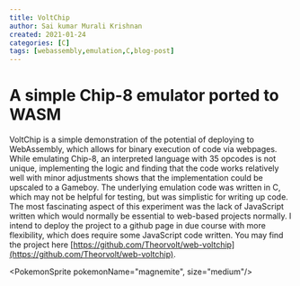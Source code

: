 ```yaml
---
title: VoltChip
author: Sai kumar Murali Krishnan
created: 2021-01-24 
categories: [C]
tags: [webassembly,emulation,C,blog-post]
---
```


<script>
import PokemonSprite from '$lib/components/pkmn/pokemon.svelte'
import Sprite from '$lib/components/pkmn/sprite.svelte'
import Framed from '$lib/components/pkmn/frame.svelte'
</script>

# A simple Chip-8 emulator ported to WASM

VoltChip is a simple demonstration of the potential of deploying to WebAssembly, which allows for binary execution of code via webpages. While emulating Chip-8, an interpreted language with 35 opcodes is not unique, implementing the logic and finding that the code works relatively well with minor adjustments shows that the implementation could be upscaled to a Gameboy. The underlying emulation code was written in C, which may not be helpful for testing, but was simplistic for writing up code. The most fascinating aspect of this experiment was the lack of JavaScript written which would normally be essential to web-based projects normally. I intend to deploy the project to a github page in due course with more flexibility, which does require some JavaScript code written. You may find the project here [https://github.com/Theorvolt/web-voltchip](https://github.com/Theorvolt/web-voltchip).

<PokemonSprite pokemonName="magnemite", size="medium"/>